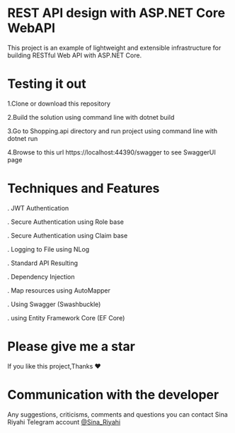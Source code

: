 REST API design with ASP.NET Core WebAPI
========================================

This project is an example of lightweight and extensible infrastructure for building RESTful Web API with ASP.NET Core.


Testing it out
=========================================

1.Clone or download this repository

2.Build the solution using command line with dotnet build

3.Go to Shopping.api directory and run project using command line with dotnet run

4.Browse to this url https://localhost:44390/swagger to see SwaggerUI page


Techniques and Features
========================================

. JWT Authentication

. Secure Authentication using Role base

. Secure Authentication using Claim base

. Logging to File using NLog

. Standard API Resulting

. Dependency Injection

. Map resources using AutoMapper

. Using Swagger (Swashbuckle)

. using Entity Framework Core (EF Core)


Please give me a star
==========================================

If you like this project,Thanks ❤  


Communication with the developer
===========================================

Any suggestions, criticisms, comments and questions you can contact Sina Riyahi Telegram account [@Sina_Riyahi](http://www.t.me/sina_riyahi)
